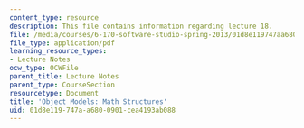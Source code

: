 ```yaml
---
content_type: resource
description: This file contains information regarding lecture 18.
file: /media/courses/6-170-software-studio-spring-2013/01d8e119747aa6800901cea4193ab088_MIT6_170S13_18-objt-mdl-math.pdf
file_type: application/pdf
learning_resource_types:
- Lecture Notes
ocw_type: OCWFile
parent_title: Lecture Notes
parent_type: CourseSection
resourcetype: Document
title: 'Object Models: Math Structures'
uid: 01d8e119-747a-a680-0901-cea4193ab088
---
```

